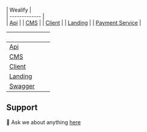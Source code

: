 | Wealify |  <img src="https://wealify.com/img/logo.svg" width="100" height="17" />  
| ------------- |   
| [Api](https://github.com/thehumansourcecode/wealify-api)  | 
| [CMS]()  | 
| [Client](https://github.com/thehumansourcecode/wealify-client)  | 
| [Landing](https://github.com/thehumansourcecode/wealify-landing-page)  | 
| [Payment Service](https://github.com/thehumansourcecode/wealify-payment-service)  | 


|  <img src="https://app.thehuman.express/img/home_logo.d31561d8.svg" width="100" height="17" /> | 
| ------------- | 
| [Api](https://github.com/thehumansourcecode/logistic-api)  |
| [CMS](https://github.com/thehumansourcecode/logistic-cms)  |
| [Client](https://github.com/thehumansourcecode/logistic-customer)  |
| [Landing](https://github.com/thehumansourcecode/logistic-landing-page)  |
| [Swagger](https://github.com/thehumansourcecode/logistic-swagger)  |

## Support
💬 Ask we about anything [here](https://thehumaninc.com/)
